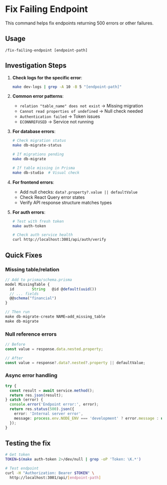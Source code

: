 # Fix Failing Endpoint

This command helps fix endpoints returning 500 errors or other failures.

## Usage
```
/fix-failing-endpoint [endpoint-path]
```

## Investigation Steps

1. **Check logs for the specific error**:
   ```bash
   make dev-logs | grep -A 10 -B 5 "[endpoint-path]"
   ```

2. **Common error patterns**:
   - `relation "table_name" does not exist` → Missing migration
   - `Cannot read properties of undefined` → Null check needed
   - `Authentication failed` → Token issues
   - `ECONNREFUSED` → Service not running

3. **For database errors**:
   ```bash
   # Check migration status
   make db-migrate-status
   
   # If migrations pending
   make db-migrate
   
   # If table missing in Prisma
   make db-studio  # Visual check
   ```

4. **For frontend errors**:
   - Add null checks: `data?.property?.value || defaultValue`
   - Check React Query error states
   - Verify API response structure matches types

5. **For auth errors**:
   ```bash
   # Test with fresh token
   make auth-token
   
   # Check auth service health
   curl http://localhost:3001/api/auth/verify
   ```

## Quick Fixes

### Missing table/relation
```typescript
// Add to prisma/schema.prisma
model MissingTable {
  id        String   @id @default(uuid())
  // ... fields
  @@schema("financial")
}

// Then run
make db-migrate-create NAME=add_missing_table
make db-migrate
```

### Null reference errors
```typescript
// Before
const value = response.data.nested.property;

// After
const value = response?.data?.nested?.property || defaultValue;
```

### Async error handling
```typescript
try {
  const result = await service.method();
  return res.json(result);
} catch (error) {
  console.error('Endpoint error:', error);
  return res.status(500).json({ 
    error: 'Internal server error',
    message: process.env.NODE_ENV === 'development' ? error.message : undefined
  });
}
```

## Testing the fix
```bash
# Get token
TOKEN=$(make auth-token 2>/dev/null | grep -oP 'Token: \K.*')

# Test endpoint
curl -H "Authorization: Bearer $TOKEN" \
  http://localhost:3001/api/[endpoint-path]
```